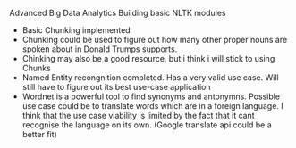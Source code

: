 Advanced Big Data Analytics
Building basic NLTK modules
- Basic Chunking implemented
- Chunking could be used to figure out how many other proper nouns are spoken about 
in Donald Trumps supports.
- Chinking may also be a good resource, but i think i will stick to using Chunks
- Named Entity recongnition completed. Has a very valid use case. Will 
still have to figure out its best use-case application
- Wordnet is a powerful tool to find synonyms and antonymns. Possible use 
case could be to translate words which are in a foreign language. I think 
that the use case viability is limited by the fact that it cant recognise the 
language on its own. (Google translate api could be a better fit)

